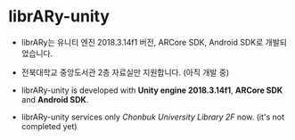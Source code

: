 # librARy-unity

- librARy는 유니티 엔진 2018.3.14f1 버전, ARCore SDK, Android SDK로 개발되었습니다.
- 전북대학교 중앙도서관 2층 자료실만 지원합니다. (아직 개발 중)

- librARy-unity is developed with **Unity engine 2018.3.14f1**, **ARCore SDK** and **Android SDK**.
- librARy-unity services only *Chonbuk University Library 2F* now. (it's not completed yet)
